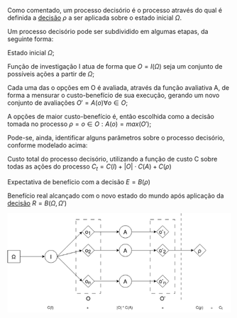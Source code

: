 Como comentado, um processo decisório é o processo através do qual é definida a [decisão](https://github.com/MiguelSarraf/meus-livros/blob/master/Da%20Natureza%20e%20Das%20Implica%C3%A7%C3%B5es%20do%20Livre%20Arb%C3%ADtrio/Fundamenta%C3%A7%C3%A3o/Conceitos/Decis%C3%A3o.md) $\rho$ a ser aplicada sobre o estado inicial $\Omega$. 

Um processo decisório pode ser subdividido em algumas etapas, da seguinte forma:


Estado inicial $\Omega$;

Função de investigação I atua de forma que $O=I(\Omega)$ seja um conjunto de possíveis ações a partir de $\Omega$;

Cada uma das o opções em O é avaliada, através da função avaliativa A, de forma a mensurar o custo-benefício de sua execução, gerando um novo conjunto de avaliações $O'={A(o) \forall o \in O}$;

A opções de maior custo-benefício é, então escolhida como a decisão tomada no processo $\rho=o \in O : A(o)=max(O')$;


Pode-se, ainda, identificar alguns parâmetros sobre o processo decisório, conforme modelado acima:


Custo total do processo decisório, utilizando a função de custo C sobre todas as ações do processo $C_t = C(I) + |O| \cdot C(A) + C(\rho)$

Expectativa de benefício com a decisão $E = B(\rho)$

Benefício real alcançado com o novo estado do mundo após aplicação da [decisão](https://github.com/MiguelSarraf/meus-livros/blob/master/Da%20Natureza%20e%20Das%20Implica%C3%A7%C3%B5es%20do%20Livre%20Arb%C3%ADtrio/Fundamenta%C3%A7%C3%A3o/Conceitos/Decis%C3%A3o.md) $R = B(\Omega, \Omega')$

![Processo decisório](https://github.com/MiguelSarraf/meus-livros/blob/master/Da%20Natureza%20e%20Das%20Implica%C3%A7%C3%B5es%20do%20Livre%20Arb%C3%ADtrio/Fundamenta%C3%A7%C3%A3o/Conceitos/fig_proc_decisorio.png)
